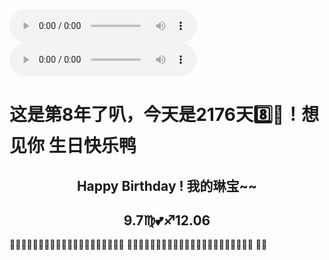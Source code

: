 
<!DOCTYPE html>
<html lang="en" >
<head>
<meta charset="UTF-8">
<meta http-equiv="Cache-Control" content="no-transform" /> 
<meta http-equiv="Cache-Control" content="no-siteapp" />
<meta name="viewport" content="width=device-width,initial-scale=1.0,user-scalable=yes" />
<title>毛毛~生日快乐！！！</title>
<title>Happy Birthday!</title>
<!-- 鼠标点击爱心效果 -->
<script src="https://blog-static.cnblogs.com/files/axqa/emojiCursor.js"></script> 

<link rel="stylesheet" href="css/style.css">

</head>


<body>

<audio src="../kaixin/1.mp3" loop="loop" controls="controls" autoplay="autoplay"></audio>
<audio src="../kaixin/想见你想见你想见你.mp3" loop="loop" controls="controls" autoplay="autoplay"></audio>

<bokeh></bokeh>
<bokeh></bokeh>
<bokeh></bokeh>
<bokeh></bokeh>
<bokeh></bokeh>
<bokeh></bokeh>
<bokeh></bokeh>
<bokeh></bokeh>
<bokeh></bokeh>
<bokeh></bokeh>
<bokeh></bokeh>
<bokeh></bokeh>
<bokeh></bokeh>
<bokeh></bokeh>
<bokeh></bokeh>
<bokeh></bokeh>
<bokeh></bokeh>
<bokeh></bokeh>
<bokeh></bokeh>
<bokeh></bokeh>
<bokeh></bokeh>
<bokeh></bokeh>
<bokeh></bokeh>
<bokeh></bokeh>
<bokeh></bokeh>
<bokeh></bokeh>
<bokeh></bokeh>
<bokeh></bokeh>
<bokeh></bokeh>
<bokeh></bokeh>
<bokeh></bokeh>
<bokeh></bokeh>
<bokeh></bokeh>
<bokeh></bokeh>
<bokeh></bokeh>
<bokeh></bokeh>
<bokeh></bokeh>
<bokeh></bokeh>
<bokeh></bokeh>
<bokeh></bokeh>
<bokeh></bokeh>
<bokeh></bokeh>
<bokeh></bokeh>
<bokeh></bokeh>
<bokeh></bokeh>
<bokeh></bokeh>
<bokeh></bokeh>
<bokeh></bokeh>
<bokeh></bokeh>
</body>


<div class="mobile"></div>
<div class="pyro">
<div class="before"></div>
<div class="after"></div>
</div>
<h1>这是第8年了叭，今天是2176天8️⃣🙈！想见你 生日快乐鸭</h1>

<h2 style="text-align: center;">Happy Birthday ! 我的琳宝~~</h2>
<h2 style="text-align: center;">9.7♍💕♐12.06</h2>

<span>🎉🎉🎉🎉🎉🎉🎉🎉🎉🎉🎉🎉🎉🎉🎉🎉🎉🎉🎉🎉 🎉🎉🎉🎉🎉🎉🎉🎉🎉🎉🎉🎉🎉🎉🎉🎉🎉🎉🎉🎉🎉🎉 🎉🎉</span>
<div class="candle">
<div id="flame" class="lit"></div>
</div>

<div class="cake"></div>
<div class="plate"></div>

</html>

